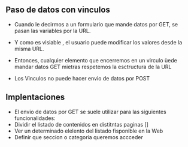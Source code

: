 ## Paso de datos con vinculos

- Cuando le decirmos a un formulario que mande datos por GET, se pasan las variables por la URL.

- Y como es visiable , el usuario puede modificar los valores desde la misma URL.
- Entonces, cualquier elemento que encerremos en un virculo ùede mandar datos GET mietras respetemos la esctructura de la URL
- Los Vinculos no puede hacer envio de datos por POST

## Implentaciones

- El envio de datos por GET se suele utilizar para las siguientes funcionalidades:
- Dividir el listado de contenidos en distitntas paginas []
- Ver un determinado elelento del listado fisponible en la Web    
- Definir que seccion o categoria queremos accceder



